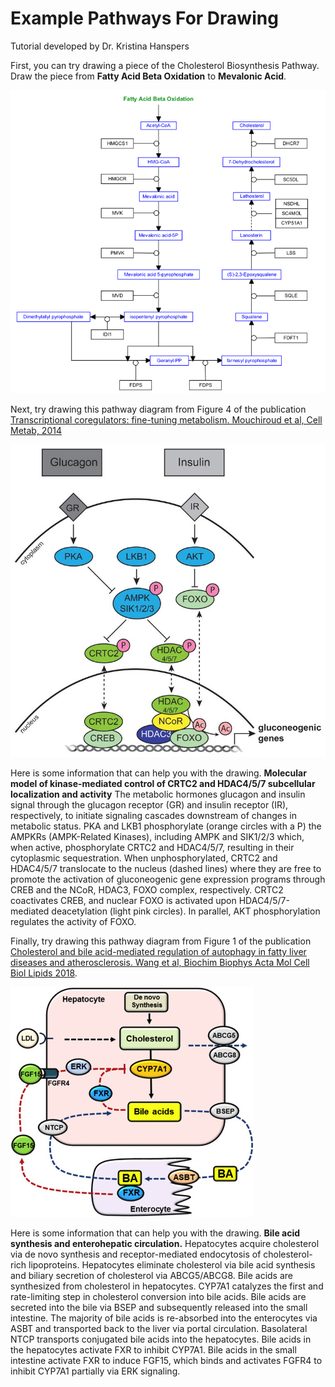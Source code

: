 # Example Pathways For Drawing

Tutorial developed by Dr. Kristina Hanspers 

First, you can try drawing a piece of the Cholesterol Biosynthesis Pathway. Draw the piece from **Fatty Acid Beta Oxidation** to **Mevalonic Acid**.

![Figure 1](../Images/Pathway_Drawing/Pathway_0.png)

Next, try drawing this pathway diagram from Figure 4 of the publication [Transcriptional coregulators: fine-tuning metabolism. Mouchiroud et al, Cell Metab, 2014](https://www.ncbi.nlm.nih.gov/pubmed/24794975)

![Figure 2](../Images/Pathway_Drawing/Pathway_1.jpg)

Here is some information that can help you with the drawing. 
**Molecular model of kinase-mediated control of CRTC2 and HDAC4/5/7 subcellular localization and activity** The metabolic hormones glucagon and insulin signal through the glucagon receptor (GR) and insulin receptor (IR), respectively, to initiate signaling cascades downstream of changes in metabolic status. PKA and LKB1 phosphorylate (orange circles with a P) the AMPKRs (AMPK-Related Kinases), including AMPK and SIK1/2/3 which, when active, phosphorylate CRTC2 and HDAC4/5/7, resulting in their cytoplasmic sequestration. When unphosphorylated, CRTC2 and HDAC4/5/7 translocate to the nucleus (dashed lines) where they are free to promote the activation of gluconeogenic gene expression programs through CREB and the NCoR, HDAC3, FOXO complex, respectively. CRTC2 coactivates CREB, and nuclear FOXO is activated upon HDAC4/5/7-mediated deacetylation (light pink circles). In parallel, AKT phosphorylation regulates the activity of FOXO.


Finally, try drawing this pathway diagram from Figure 1 of the publication [Cholesterol and bile acid-mediated regulation of autophagy in fatty liver diseases and atherosclerosis. Wang et al, Biochim Biophys Acta Mol Cell Biol Lipids 2018](https://www.sciencedirect.com/science/article/pii/S1388198118300581#f0005).

![Figure 3](../Images/Pathway_Drawing/Pathway_2.jpg)

Here is some information that can help you with the drawing. 
**Bile acid synthesis and enterohepatic circulation.** Hepatocytes acquire cholesterol via de novo synthesis and receptor-mediated endocytosis of cholesterol-rich lipoproteins. Hepatocytes eliminate cholesterol via bile acid synthesis and biliary secretion of cholesterol via ABCG5/ABCG8. Bile acids are synthesized from cholesterol in hepatocytes. CYP7A1 catalyzes the first and rate-limiting step in cholesterol conversion into bile acids. Bile acids are secreted into the bile via BSEP and subsequently released into the small intestine. The majority of bile acids is re-absorbed into the enterocytes via ASBT and transported back to the liver via portal circulation. Basolateral NTCP transports conjugated bile acids into the hepatocytes. Bile acids in the hepatocytes activate FXR to inhibit CYP7A1. Bile acids in the small intestine activate FXR to induce FGF15, which binds and activates FGFR4 to inhibit CYP7A1 partially via ERK signaling.

